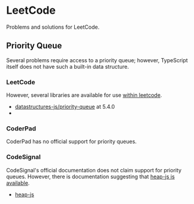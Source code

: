 # LeetCode

Problems and solutions for LeetCode.

## Priority Queue

Several problems require access to a priority queue; however, TypeScript itself does not have such a built-in data structure.

### LeetCode
However, several libraries are available for use [within leetcode](https://support.leetcode.com/hc/en-us/articles/360011833974-What-are-the-environments-for-the-programming-languages).

- [datastructures-js/priority-queue](https://github.com/datastructures-js/priority-queue) at 5.4.0
-

### CoderPad

CoderPad has no official support for priority queues.


### CodeSignal

CodeSignal's official documentation does not claim support for priority queues.  However, there is documentation suggesting that [heap-js is available](https://learn.codesignal.com/preview/lessons/3525/heaps-and-priority-queues-in-javascript?utm_source=chatgpt.com).

- [heap-js](https://github.com/ignlg/heap-js)
